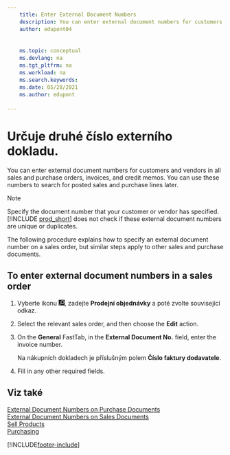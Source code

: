 ```yaml
---
    title: Enter External Document Numbers
    description: You can enter external document numbers for customers and vendors in all sales and purchase orders, invoices, and credit memos. You can use these numbers to search for posted sales and purchase lines later.
    author: edupont04

    
    ms.topic: conceptual
    ms.devlang: na
    ms.tgt_pltfrm: na
    ms.workload: na
    ms.search.keywords:
    ms.date: 05/28/2021
    ms.author: edupont

---
```

# Určuje druhé číslo externího dokladu.

You can enter external document numbers for customers and vendors in all sales and purchase orders, invoices, and credit memos. You can use these numbers to search for posted sales and purchase lines later.

> [!NOTE]
> Specify the document number that your customer or vendor has specified. [!INCLUDE [prod_short](includes/prod_short.md)] does not check if these external document numbers are unique or duplicates.

The following procedure explains how to specify an external document number on a sales order, but similar steps apply to other sales and purchase documents.

## To enter external document numbers in a sales order

1. Vyberte ikonu ![Žárovky, která otevře funkci Řekněte mi](media/ui-search/search_small.png "Řekněte mi, co chcete dělat"), zadejte **Prodejní objednávky** a poté zvolte související odkaz.
2. Select the relevant sales order, and then choose the **Edit** action.
3. On the **General** FastTab, in the **External Document No.** field, enter the invoice number.

   Na nákupních dokladech je příslušným polem **Číslo faktury dodavatele**.
4. Fill in any other required fields.

## Viz také

[External Document Numbers on Purchase Documents](purchasing-ext-doc-no.md)  
[External Document Numbers on Sales Documents](sales-how-invoice-sales.md#external-document-numbers)  
[Sell Products](sales-how-sell-products.md)  
[Purchasing](purchasing-manage-purchasing.md)

[!INCLUDE[footer-include](includes/footer-banner.md)]